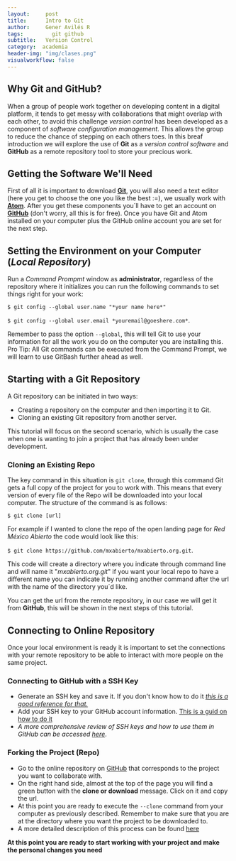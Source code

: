 ```yaml
---
layout:     post
title:      Intro to Git
author:     Gener Avilés R
tags: 		  git github
subtitle:  	Version Control
category:  academia
header-img: "img/clases.png"
visualworkflow: false
---
```


## Why Git and GitHub?
When a group of people work together on developing content in a digital platform, it tends to get messy with collaborations that might overlap with each other, to avoid this challenge *version control* has been developed as a component of *software configuration management*. This allows the group to reduce the chance of stepping on each others toes. In this breaf introduction we will explore the use of **Git** as a *version control software* and **GitHub** as a remote repository tool to store your precious work.  


## Getting the Software We'll Need
First of all it is important to download [**Git**](https://git-scm.com/downloads), you will also need a text editor (here you get to choose the one you like the best :=), we usually work with [**Atom**](https://atom.io). After you get these components you´ll have to get an account on [**GitHub**](https://github.com) (don't worry, all this is for free).
Once you have Git and Atom installed on your computer plus the GitHub online account you are set for the next step.

## Setting the Environment on your Computer (*Local Repository*)
Run a *Command Prompmt* window as **administrator**, regardless of the repository where it initializes you can run the following commands to set things right for your work:

`$ git config --global user.name "*your name here*"`

`$ git config --global user.email *youremail@goeshere.com*`.

Remember to pass the option `--global`, this will tell Git to use your information for all the work you do on the computer you are installing this.
Pro Tip: All Git commands can be executed from the Command Prompt, we will learn to use GitBash further ahead as well.

## Starting with a Git Repository
A Git repository can be initiated in two ways:
  * Creating a repository on the computer and then importing it to Git.
  * Cloning an existing Git repository from another server.

This tutorial will focus on the second scenario, which is usually the case when one is wanting to join a project that has already been under development.

### Cloning an Existing Repo

The key command in this situation is `git clone`, through this command Git gets a full copy of the project for you to work with. This means that every version of every file of the Repo will be downloaded into your local computer.
The structure of the command is as follows:

`$ git clone [url]`

For example if I wanted to clone the repo of the open landing page for *Red México Abierto* the code would look like this:

`$ git clone https://github.com/mxabierto/mxabierto.org.git`.

This code will create a directory where you indicate through command line and will name it "*mxabierto.org.git*" if you want your local repo to have a different name you can indicate it by running another command after the url with the name of the directory you´d like.

You can get the url from the remote repository, in our case we will get it from **GitHub**, this will be shown in the next steps of this tutorial.

## Connecting to Online Repository

Once your local environment is ready it is important to set the connections with your remote repository to be able to interact with more people on the same project.

### Connecting to GitHub with a SSH Key

  * Generate an SSH key and save it. If you don't know how to do it [*this is a good reference for that.*](https://help.github.com/articles/generating-a-new-ssh-key-and-adding-it-to-the-ssh-agent/)
  * Add your SSH key to your GitHub account information. [This is a guid on how to do it](https://help.github.com/articles/adding-a-new-ssh-key-to-your-github-account/)
  * *A more comprehensive review of SSH keys and how to use them in GitHub can be accessed* [*here*](https://help.github.com/articles/connecting-to-github-with-ssh/).

### Forking the Project (Repo)

  * Go to the online repository on [GitHub](https://github.com/DA4IH/DA4IH.github.io) that corresponds to the project you want to collaborate with.
  * On the right hand side, almost at the top of the page you will find a green button with the **clone or download** message. Click on it and copy the url.
  * At this point you are ready to execute the `--clone` command from your computer as previously described. Remember to make sure that you are at the directory where you want the project to be downloaded to.
  * A more detailed description of this process can be found [here](https://help.github.com/articles/cloning-a-repository/)

**At this point you are ready to start working with your project and make the personal changes you need**
